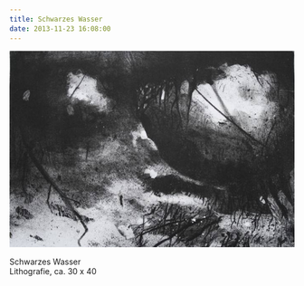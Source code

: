 ```yaml
---
title: Schwarzes Wasser
date: 2013-11-23 16:08:00
---
```

![Schwarzes Wasser](/img/radierungen/schwarzes-wasser.jpg)

Schwarzes Wasser<br>
Lithografie, ca. 30 x 40
